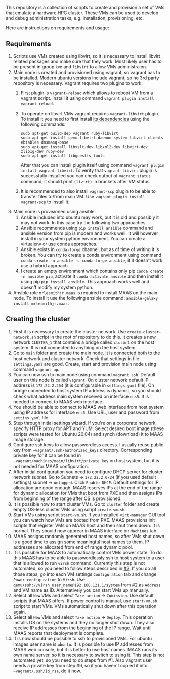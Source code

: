 This repository is a collection of scripts to create and provision a set of
VMs that emulate a hardware HPC cluster. These VMs can be used to develop and
debug administration tasks, e.g. installation, provisioning, etc.

Here are instructions on requirements and usage:

## Requirements

1. Scripts use VMs created using libvirt, so it is necessary to
   install libvirt related packages and make sure that they work. Most
   likely user has to be present in group `kvm` and `libvirt` to allow
   VMs administraion.
2. Main node is created and provisioned using vagrant, so vagrant has
   to be installed. Modern ubuntu versions include vagrant, so no 3rd
   party repository is necessary. Vagrant requires two plugins to work.
   1. First plugin is `vagrant-reload` which allows to reboot VM from
      a vagrant script. Install it using command `vagrant plugin
      install vagrant-reload`.
   2. To operate on libvirt VMs vagrant requires `vagrant-libvirt`
      plugin. To install it you need to first install [its
      dependencies](https://github.com/vagrant-libvirt/vagrant-libvirt#installation)
      using the following commands:
      ```
      sudo apt-get build-dep vagrant ruby-libvirt
      sudo apt-get install qemu libvirt-daemon-system libvirt-clients ebtables dnsmasq-base
      sudo apt-get install libxslt-dev libxml2-dev libvirt-dev zlib1g-dev ruby-dev
      sudo apt-get install libguestfs-tools
      ```
      
      After that you can install plugin itself using command `vagrant
      plugin install vagrant-libvirt`. To verify that
      `vagrant-libvirt` plugin is successfully installed you can check
      output of `vagrant status` command, it should print `(livirt)`
      in brackets after VM status.
   3. It is recommended to also install `vagrant-scp` plugin to be
      able to transfer files to/from main VM. Use `vagrant
      plugin install vagrant-scp` to install it.
3. Main node is provisioned using ansible.
   1. Ansible included into ubuntu may work, but it is old and
      possibly it may not work. In this case try the following two
      approaches.
   2. Ansible recommends using `pip install ansible` command and
      ansible version from pip is modern and works well. It will
      however install in your system python environment. You can
      create a virtualenv or use conda approaches.
   3. Ansible exists in `conda-forge` channel, but as of time of
      writing it is broken. You can try to create a conda environment
      using command `conda create -n ansible -c conda-forge ansible`,
      if it doesn't work use a hybrid approach.
   4. I create an empty environment which contains only pip `conda
      create -n ansible pip`, activate it `conda activate ansible` and
      then install it using pip `pip install ansible`. This approach
      works well and doesn't modify my system python.
4. Ansible role `mrlesmithjr.maas` is required to install MAAS on the
   main node. To install it use the following ansible command:
   `ansible-galaxy install mrlesmithjr.maas`.

## Creating the cluster

1. First it is necessary to create the cluster network. Use
   `create-cluster-network.sh` script in the root of repository to do
   this. It creates a new network `CLUSTER_1` that contains a bridge
   called `clusbr1` on the host system. It is not connected to
   anything on the host system.
2. Go to `main` folder and create the main node. It is connected both
   to the host network and cluster network. Check that settings in
   file `settings.yaml` are good. Create, start and provision main
   node using command `vagrant up`.
3. You can now ssh to main node using command `vagrant ssh`. Default
   user on this node is called `vagrant`. On cluster network default
   IP address is `172.22.2.254` (it is configurable in
   `settings.yaml` file). On bridge connected to host system IP
   address is dynamic, so you should check what address main system
   received on interface `ens5`. It is needed to connect to MAAS web
   interface.
4. You should be able to connect to MAAS web interface from host
   system using IP address for interface `ens5`. Use URL, user and
   password from `settins.yaml` file.
5. Step through initial settings wizard. If you're on a corporate
   network, specify HTTP proxy for APT and YUM. Select desired boot
   image (these scripts were tested for Ubuntu 20.04) and synch
   (download) it to MAAS image storage.
6. Configure ssh keys to allow passwordless access. I usually reuse
   public key from `~vagrant/.ssh/authorized_keys`
   directory. Corresponding private key for it can be found in
   `.vagrant/machines/main/libvirt/private_key` on host system, but it
   is not needed for MAAS configuration.
7. After initial configuration you need to configure DHCP server for
   cluster network subnet. Go to Subnets -> `172.22.2.0/24` (if you
   used default settings) subnet -> `untagged`. Click `Enable
   DHCP`. Default settings for IP allocation are good enough. MAAS
   reserves IPs at the end of the range for dynamic allocation for VMs
   that boot from PXE and then assigns IPs from beginning of the range
   after OS is provisioned.
8. It is possible now to start cluster VMs. Go to `cluster` folder and
   create empty OS-less cluster VMs using script `create-vm.sh`.
9. Start VMs using script `start-vm.sh`. If you installed
   `virt-manager` GUI tool you can watch how VMs are booted from
   PXE. MAAS provisions init scripts that register VMs on MAAS host and
   then shut them down. It is normal. They should now apprear in MAAS
   interface on `Machines` tab.
10. MAAS assigns randomly generated host names, so after VMs shut down
    is a good time to assign some meaningful host names to them. IP
    addresses are allocated from end of range dynamic pool.
11. It is possible for MAAS to automatically control VMs power
    state. To do this MAAS has to be able to passwordlessly ssh to
    host system to a user that is allowed to run `virsh`
    command. Currently this step is not automated, so you need to
    follow steps described in
    [#2](https://github.com/gshimansky/ansible-modin/issues/2). If you
    do all those steps, go into each VM settings `Configuration` tab
    and change `Power configuration` to `Virsh`. Use
    `qemu+ssh://virsh_user_name@192.168.121.1/system` from
    [#2](https://github.com/gshimansky/ansible-modin/issues/2) as
    `Address` and VM name as ID.
    Alternatively you can start VMs up manually.
12. Select all `New` VMs and select `Take action` -> `Comission`. Use
    default scripts that MAAS offers. If power control is manual, use
    `start-vm.sh` script to start VMs. VMs automatically shut down
    after this operation again.
13. Select all `New` VMs and select `Take action` -> `Deploy`. This
    operation installs OS on the systems and they no longer shut
    down. They also receive IP addresses from the beginning of the IP
    range. Wait until MAAS reports that deployment is complete.
14. It is now should be possible to ssh to provisioned VMs. For ubuntu
    images user name is `ubuntu`. It is possible to use IP addresses
    from MAAS web console, but it is better to use host names. MAAS
    runs its own name server, so it is necessary to switch to using
    it. This step is not automated yet, so you need to do steps from
    #1.
    Also vagrant user needs a private key from step #6, so if you
    haven't copied it into `~vagrant/.ssh/id_rsa`, do it now.
